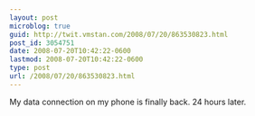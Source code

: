 ```yaml
---
layout: post
microblog: true
guid: http://twit.vmstan.com/2008/07/20/863530823.html
post_id: 3054751
date: 2008-07-20T10:42:22-0600
lastmod: 2008-07-20T10:42:22-0600
type: post
url: /2008/07/20/863530823.html
---
```

My data connection on my phone is finally back. 24 hours later.
